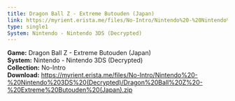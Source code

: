 ```yaml
---
title: Dragon Ball Z - Extreme Butouden (Japan)
link: https://myrient.erista.me/files/No-Intro/Nintendo%20-%20Nintendo%203DS%20(Decrypted)/Dragon%20Ball%20Z%20-%20Extreme%20Butouden%20(Japan).zip
type: single1
System: Nintendo - Nintendo 3DS (Decrypted)
---
```

<b>Game:</b> Dragon Ball Z - Extreme Butouden (Japan)<br>
<b>System:</b> Nintendo - Nintendo 3DS (Decrypted)<br>
<b>Collection:</b> No-Intro<br>
<b>Download:</b> https://myrient.erista.me/files/No-Intro/Nintendo%20-%20Nintendo%203DS%20(Decrypted)/Dragon%20Ball%20Z%20-%20Extreme%20Butouden%20(Japan).zip